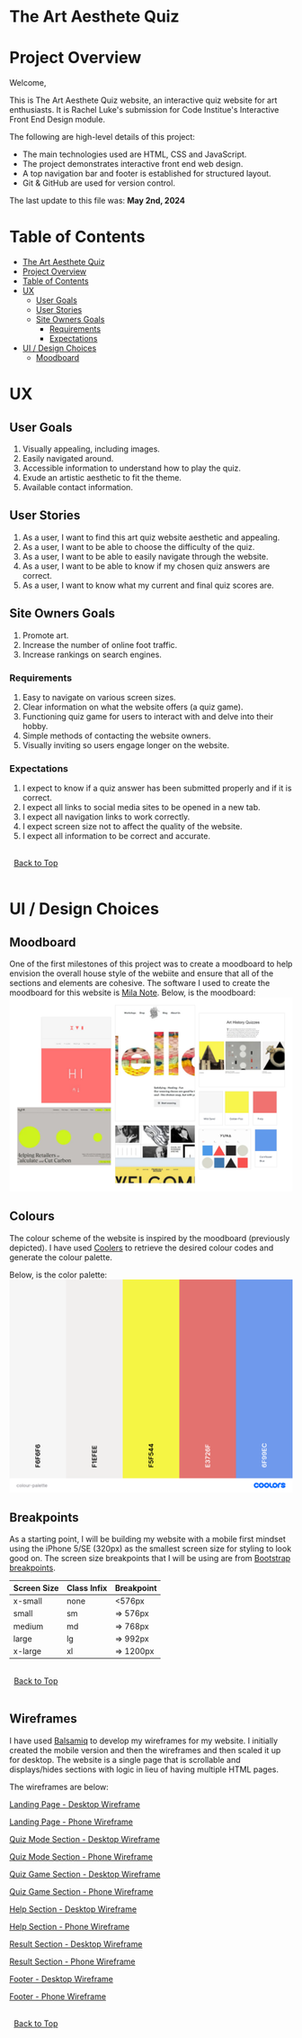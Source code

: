# The Art Aesthete Quiz

<!--[Am I responsive - Art Quiz](docs/XXX.png) -->

# Project Overview

Welcome,

This is The Art Aesthete Quiz website, an interactive quiz website for art enthusiasts. It is Rachel Luke's submission for Code Institue's Interactive Front End Design module.

The following are high-level details of this project:

- The main technologies used are HTML, CSS and JavaScript.
- The project demonstrates interactive front end web design.
- A top navigation bar and footer is established for structured layout.
- Git & GitHub are used for version control.
<!-- - Any external code sources used in the project are clearly identified in the code itself and in this README.md file
- The final version has been deployed via GitHub Pages. -->

The last update to this file was: **May 2nd, 2024**

# Table of Contents

- [The Art Aesthete Quiz](#the-art-aesthete-quiz)
- [Project Overview](#project-overview)
- [Table of Contents](#table-of-contents)
- [UX](#ux)
  - [User Goals](#user-goals)
  - [User Stories](#user-stories)
  - [Site Owners Goals](#site-owners-goals)
    - [Requirements](#requirements)
    - [Expectations](#expectations)
- [UI / Design Choices](#ui-design-choices)
  - [Moodboard](#moodboard)

# UX

## User Goals

1. Visually appealing, including images.
2. Easily navigated around.
3. Accessible information to understand how to play the quiz.
4. Exude an artistic aesthetic to fit the theme.
5. Available contact information.

## User Stories

1. As a user, I want to find this art quiz website aesthetic and appealing. 
2. As a user, I want to be able to choose the difficulty of the quiz.
3. As a user, I want to be able to easily navigate through the website.
4. As a user, I want to be able to know if my chosen quiz answers are correct.
5. As a user, I want to know what my current and final quiz scores are.

## Site Owners Goals

1. Promote art.
2. Increase the number of online foot traffic.
3. Increase rankings on search engines.

### Requirements

1. Easy to navigate on various screen sizes.
2. Clear information on what the website offers (a quiz game).
3. Functioning quiz game for users to interact with and delve into their hobby.
4. Simple methods of contacting the website owners.
5. Visually inviting so users engage longer on the website.
  
### Expectations

1. I expect to know if a quiz answer has been submitted properly and if it is correct.
2. I expect all links to social media sites to be opened in a new tab.
3. I expect all navigation links to work correctly.
4. I expect screen size not to affect the quality of the website.
5. I expect all information to be correct and accurate.

\
&nbsp;
[Back to Top](#table-of-contents)
\
&nbsp;

# UI / Design Choices

## Moodboard

One of the first milestones of this project was to create a moodboard to help envision the overall house style of the webiite and ensure that all of the sections and elements are cohesive. The software I used to create the moodboard for this website is [Mila Note](https://milanote.com/ "Mila Note").
Below, is the moodboard:
![Moodboard](docs/moodboard.png)

## Colours

The colour scheme of the website is inspired by the moodboard (previously depicted). I have used [Coolers](https://coolors.co/ "coolers") to retrieve the desired colour codes and generate the colour palette.

Below, is the color palette:
![Colour Palette](docs/colour-palette.png)

## Breakpoints

As a starting point, I will be building my website with a mobile first mindset using the iPhone 5/SE (320px) as the smallest screen size for styling to look good on. The screen size breakpoints that I will be using are from [Bootstrap breakpoints](https://getbootstrap.com/docs/5.0/layout/breakpoints/ "Bootstrap").

| Screen Size | Class Infix | Breakpoint |
| ----------- | ----------- | ---------- |
| x-small     | none        | <576px     |
| small       | sm          | => 576px   |
| medium      | md          | => 768px   |
| large       | lg          | => 992px   |
| x-large     | xl          | => 1200px  |

\
&nbsp;
[Back to Top](#table-of-contents)
\
&nbsp;

## Wireframes

I have used [Balsamiq](https://balsamiq.com/wireframes/ "Balsamiq") to develop my wireframes for my website. I initially created the mobile version and then the wireframes and then scaled it up for desktop. The website is a single page that is scrollable and displays/hides sections with logic in lieu of having multiple HTML pages.

The wireframes are below:

[Landing Page - Desktop Wireframe](wireframes/launchView-desktop.png "home desktop wireframe")

[Landing Page - Phone Wireframe](wireframes/launchView-mobile.png "home phone wireframe")

[Quiz Mode Section - Desktop Wireframe](wireframes/quizModeView-desktop.png "mode desktop wireframe")

[Quiz Mode Section - Phone Wireframe](wireframes/quizModeView-mobile.png "mode phone wireframe")

[Quiz Game Section - Desktop Wireframe](wireframes/quizView-desktop.png "quiz desktop wireframe")

[Quiz Game Section - Phone Wireframe](wireframes/quizView-mobile.png "quiz phone wireframe")

[Help Section - Desktop Wireframe](wireframes/helpView-desktop.png "help desktop wireframe")

[Help Section - Phone Wireframe](wireframes/helpView-mobile.png "help phone wireframe")

[Result Section - Desktop Wireframe](wireframes/resultView-desktop.png "result desktop wireframe")

[Result Section - Phone Wireframe](wireframes/resultView-mobile.png "result phone wireframe")

[Footer - Desktop Wireframe](wireframes/footer-desktop.png "footer desktop wireframe")

[Footer - Phone Wireframe](wireframes/footer-mobile.png "footer phone wireframe")

\
&nbsp;
[Back to Top](#table-of-contents)
\
&nbsp;